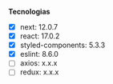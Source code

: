
**Tecnologias**
 - [x] next: 12.0.7
 - [x] react: 17.0.2
 - [x] styled-components: 5.3.3
 - [x] eslint: 8.6.0
 - [ ] axios: x.x.x
 - [ ] redux: x.x.x
